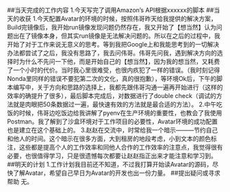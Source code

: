 ##当天完成的工作内容
1.今天写完了调用Amazon’s API根据xxxxxx的脚本
##当天的收获
1.今天配置Avatar的环境的时候，按照伟哥昨天给我提供的解决方案，Build完镜像后，我开始run镜像发现问题仍然存在，我又开始了【想当然】认为问题出在了镜像本身，但其实run镜像是无法解决问题的。所以在之后的过程中，我开始了对于工作来说无意义的思考。等到我把Google上和我能思考到的一切解决办法都尝试了之后，我没有思路了，我去问伟哥。伟哥先问我，遇到解决方向的选择时为什么不先问一下他，而是开始自己的【想当然】，因为我的想当然，又耗费了一个小时的代价。当时我心里很难受，也很内疚犯了一样的错误。（我时刻记得Nonda里同样的错误不要犯第二次的文化，真的很抱歉），等环境Ok后，下午的脚本编写中，关于方向和思路的选择上，我都先跟伟哥沟通一遍再开始进行（这样的效率的确提升了很多），最后脚本完成后，对数据进行了double check（调试的方法就是肉眼把50条数据过一遍，最快速有效的方法就是最合适的方法）。
2.中午吃饭的时候，伟哥边吃饭边给我讲解了pyenv在生产环境的重要性，也教会了我使用Postman。我了解到了沙盒环境对于工作项目的必要性，Avatar环境的成功配置也是建立在这个基础上的。
3.赵赵在交流中，时常给我一个暗示———节约自己和他人的时间。这个暗示在很多方面，大到租房的地段考虑，小到文本的颜色标注，这些都是提高个人的工作效率和同他人合作的工作效率的注意点，我觉得很有必要，也很值得学习，只是很遗憾每次都要让赵赵指正出来才能注意和学习到。
##明天的计划
1.工作计划我目前还不知道，不过我打算开始读Avatar的源码，尽快了解Avatar，希望自己早日为Avatar的开发也出一份力量。
##提出疑问或寻求帮助
无。